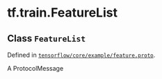 <div itemscope itemtype="http://developers.google.com/ReferenceObject">
<meta itemprop="name" content="tf.train.FeatureList" />
<meta itemprop="path" content="Stable" />
</div>

# tf.train.FeatureList

## Class `FeatureList`





Defined in [`tensorflow/core/example/feature.proto`](https://www.tensorflow.org/code/tensorflow/core/example/feature.proto).

A ProtocolMessage

